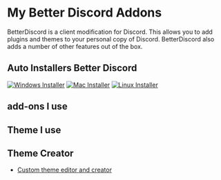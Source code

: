 # My Better Discord Addons 
BetterDiscord is a client modification for Discord. This allows you to add plugins and themes to your personal copy of Discord. BetterDiscord also adds a number of other features out of the box.

## Auto Installers Better Discord

[![Windows Installer][windows-badge]][windows-link] [![Mac Installer][mac-badge]][mac-link] [![Linux Installer][linux-badge]][linux-link]

[windows-link]: https://github.com/BetterDiscord/Installer/releases/latest/download/BetterDiscord-Windows.exe
[windows-badge]: https://img.shields.io/badge/Windows%20(7+)-Download-3a71c1?logo=Windows&logoColor=3a71c1&labelColor=0c0d10&color=3a71c1&style=for-the-badge

[mac-link]: https://github.com/BetterDiscord/Installer/releases/latest/download/BetterDiscord-Mac.zip
[mac-badge]: https://img.shields.io/badge/macOS%20(10.10+)-Download-3a71c1?logo=Apple&logoColor=3a71c1&labelColor=0c0d10&color=3a71c1&style=for-the-badge

[linux-link]: https://github.com/BetterDiscord/Installer/releases/latest/download/BetterDiscord-Linux.AppImage
[linux-badge]: https://img.shields.io/badge/Linux-Download-3a71c1?logo=Linux&logoColor=3a71c1&labelColor=0c0d10&color=3a71c1&style=for-the-badge

## add-ons I use

## Theme I use

## Theme Creator

 - [Custom theme editor and creator](https://bdeditor.dev/)
